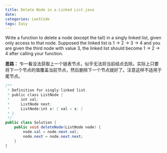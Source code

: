 ```yaml
---
title: Delete Node in a Linked List.java
date: 
categories: LeetCode
tags: Easy
---
```

Write a function to delete a node (except the tail) in a singly linked list, given only access to that node.
Supposed the linked list is 1 -> 2 -> 3 -> 4 and you are given the third node with value 3, the linked list should become 1 -> 2 -> 4 after calling your function.
<!-- more -->
**思路：**
乍一看没法获取上一个链表节点，似乎无法将当前结点去除。实际上只要将下一个节点的值覆盖当前节点，然后删除下一个节点就好了。注意这样不适用于尾节点。
``` java
/**
 * Definition for singly-linked list.
 * public class ListNode {
 *     int val;
 *     ListNode next;
 *     ListNode(int x) { val = x; }
 * }
 */
public class Solution {
    public void deleteNode(ListNode node) {
        node.val = node.next.val;
        node.next = node.next.next;
    }
}
``` 

